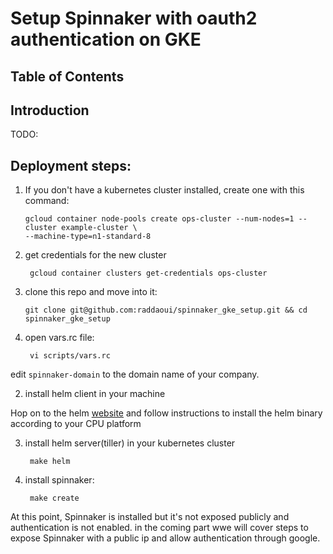 Setup Spinnaker with oauth2 authentication on GKE
===================================================

Table of Contents
-------------------

Introduction
-------------
TODO:

Deployment steps:
------------------

1. If you don't have a kubernetes cluster installed, create one with this command:

       gcloud container node-pools create ops-cluster --num-nodes=1 --cluster example-cluster \
       --machine-type=n1-standard-8

2. get credentials for the new cluster

        gcloud container clusters get-credentials ops-cluster

3. clone this repo and move into it:

       git clone git@github.com:raddaoui/spinnaker_gke_setup.git && cd spinnaker_gke_setup

1. open vars.rc file:

        vi scripts/vars.rc

edit `spinnaker-domain` to the domain name of your company.

2. install helm client in your machine

Hop on to the helm [website](https://docs.helm.sh/using_helm/#installing-the-helm-client) and follow instructions to install the helm binary according to your CPU platform

3. install helm server(tiller) in your kubernetes cluster

        make helm

4. install spinnaker:

        make create

At this point, Spinnaker is installed but it's not exposed publicly and authentication is not enabled.
in the coming part wwe will cover steps to expose Spinnaker with a public ip and allow authentication through google.



